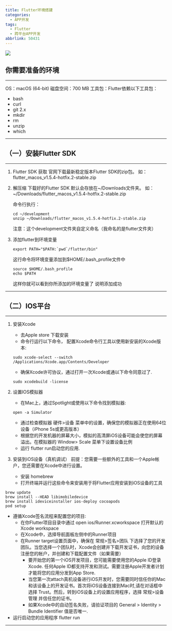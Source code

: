 ```yaml
---
title: Flutter环境搭建
categories:
  - APP开发
tags:
  - Flutter
  - 跨平台APP开发
abbrlink: 50431
---
```


![](http://img2.mukewang.com/5b4c075b000198c216000586.jpg)

## 你需要准备的环境
---
OS：macOS (64-bit)
磁盘空间：700 MB 
工具包：Flutter依赖以下工具包：
- bash
- curl
- git 2.x
- mkdir
- rm
- unzip
- which
---

## （一）安装Flutter SDK
---
1. Flutter SDK 获取
    官网下载最新稳定版本Flutter SDK的zip包。
    如： flutter_macos_v1.5.4-hotfix.2-stable.zip


2. 解压缩
    下载好的Flutter SDK 默认会存放在~/Downloads文件夹。
    如： ~/Downloads/flutter_macos_v1.5.4-hotfix.2-stable.zip
    
    命令行执行：
    ```
    cd ~/development
    unzip ~/Downloads/flutter_macos_v1.5.4-hotfix.2-stable.zip

    ```
    注意：这个development文件夹自定义命名（我命名的是flutter文件夹）


3. 添加flutter到环境变量
    ```
    export PATH="$PATH:`pwd`/flutter/bin"
    ```
    这行命令将环境变量添加到$HOME/.bash_profile文件中
    ```
    source $HOME/.bash_profile
    echo $PATH
    ```
    这样你就可以看到你所添加的环境变量了 说明添加成功
---

## （二）IOS平台

---
1. 安装Xcode
   - 去Apple store 下载安装
   - 命令行运行以下命令， 配置Xcode命令行工具以使用新安装的Xcode版本:
   ```
   sudo xcode-select --switch /Applications/Xcode.app/Contents/Developer
   ```
   - 确保Xcode许可协议，通过打开一次Xcode或通以下命令同意过了.
    ```
    sudo xcodebuild -license
    ```
2. 设置IOS模拟器
   - 在Mac上，通过Spotlight或使用以下命令找到模拟器:
   ```
   open -a Simulator
   ```
   - 通过检查模拟器 硬件>设备 菜单中的设置，确保您的模拟器正在使用64位设备（iPhone 5s或更高版本）
   - 根据您的开发机器的屏幕大小，模拟的高清屏iOS设备可能会使您的屏幕溢出。在模拟器的 Window> Scale 菜单下设置设备比例
   - 运行 flutter run启动您的应用.

3. 安装到iOS设备（真机调试）
   前提：您需要一些额外的工具和一个Apple帐户，您还需要在Xcode中进行设置。
   - 安装 homebrew 
   - 打开终端并运行这些命令来安装用于将Flutter应用安装到iOS设备的工具
  ```
  brew update
  brew install --HEAD libimobiledevice
  brew install ideviceinstaller ios-deploy cocoapods
  pod setup
  ```
  - 遵循Xcode签名流程来配置您的项目:
    - 在你Flutter项目目录中通过 open ios/Runner.xcworkspace 打开默认的Xcode workspace
    - 在Xcode中，选择导航面板左侧中的Runner项目
    - 在Runner target设置页面中，确保在 常规>签名>团队 下选择了您的开发团队。当您选择一个团队时，Xcode会创建并下载开发证书，向您的设备注册您的帐户，并创建和下载配置文件（如果需要）
      - 要开始您的第一个iOS开发项目，您可能需要使用您的Apple ID登录Xcode. 任何Apple ID都支持开发和测试。需要注册Apple开发者计划才能将您的应用分发到App Store.
      - 当您第一次attach真机设备进行iOS开发时，您需要同时信任你的Mac和该设备上的开发证书。首次将iOS设备连接到Mac时,请在对话框中选择 Trust。然后，转到iOS设备上的设置应用程序，选择 常规>设备管理 并信任您的证书。
      - 如果Xcode中的自动签名失败，请验证项目的 General > Identity > Bundle Identifier 值是否唯一.
  - 运行启动您的应用程序 flutter run

---
